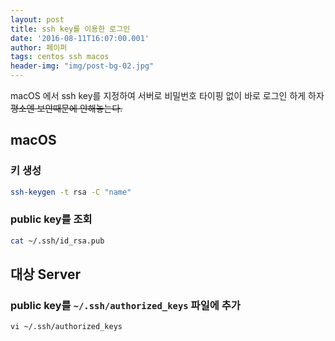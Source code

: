 ```yaml
---
layout: post
title: ssh key를 이용한 로그인
date: '2016-08-11T16:07:00.001'
author: 페이퍼
tags: centos ssh macos
header-img: "img/post-bg-02.jpg"
---
```


macOS 에서 ssh key를 지정하여 서버로 비밀번호 타이핑 없이 바로 로그인 하게 하자  
~~평소엔 보안때문에 안해놓는다.~~ 

## macOS
### 키 생성
```bash
ssh-keygen -t rsa -C "name"
```

### public key를 조회
```bash
cat ~/.ssh/id_rsa.pub
```

## 대상 Server
### public key를 `~/.ssh/authorized_keys` 파일에 추가
```
vi ~/.ssh/authorized_keys
```


 

